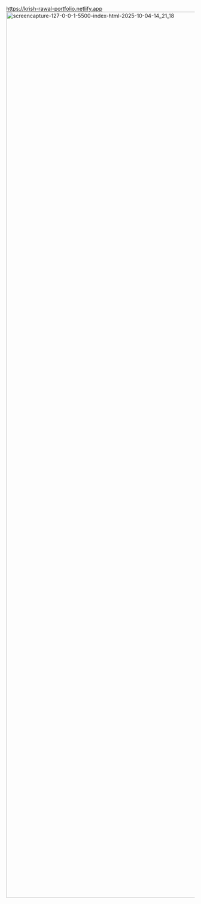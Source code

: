 https://krish-rawal-portfolio.netlify.app
<img width="1366" height="2365" alt="screencapture-127-0-0-1-5500-index-html-2025-10-04-14_21_18" src="https://github.com/user-attachments/assets/fa830d43-5d97-4d0c-9215-ee7415786996" />
